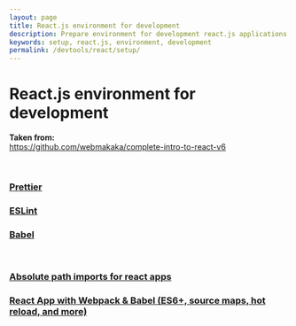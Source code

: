 ```yaml
---
layout: page
title: React.js environment for development
description: Prepare environment for development react.js applications
keywords: setup, react.js, environment, development
permalink: /devtools/react/setup/
---
```


# React.js environment for development

**Taken from:**  
https://github.com/webmakaka/complete-intro-to-react-v6

<br/>

### <a href="/setup/prettier/">Prettier</a>

### <a href="/devtools/react/setup/eslint/">ESLint</a>

### <a href="/devtools/react/setup/babel/">Babel</a>

<br/>

### [Absolute path imports for react apps](/devtools/react/setup/absolute-path-imports/)

### [React App with Webpack & Babel (ES6+, source maps, hot reload, and more)](https://www.youtube.com/watch?v=dOU4FBNVnl8)
